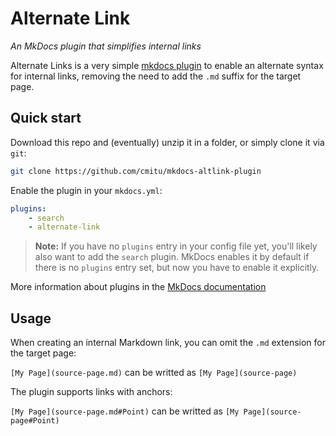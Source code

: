 # Alternate Link

*An MkDocs plugin that simplifies internal links*

Alternate Links is a very simple [mkdocs plugin](http://www.mkdocs.org/user-guide/plugins/) to enable an
alternate syntax for internal links, removing the need to add the `.md` suffix for the target page.
 
## Quick start

Download this repo and (eventually) unzip it in a folder, or simply clone it via `git`:
``` bash
git clone https://github.com/cmitu/mkdocs-altlink-plugin
```

Enable the plugin in your `mkdocs.yml`:

```yaml
plugins:
    - search
    - alternate-link
```

> **Note:** If you have no `plugins` entry in your config file yet, you'll likely also want to add the `search` plugin. MkDocs enables it by default if there is no `plugins` entry set, but now you have to enable it explicitly.

More information about plugins in the [MkDocs documentation][mkdocs-plugins]


## Usage
When creating an internal Markdown link, you can omit the `.md` extension for the target page:

`[My Page](source-page.md)` can be writted as `[My Page](source-page)`

The plugin supports links with anchors:

`[My Page](source-page.md#Point)` can be writted as `[My Page](source-page#Point)`

[mkdocs-plugins]: http://www.mkdocs.org/user-guide/plugins/
